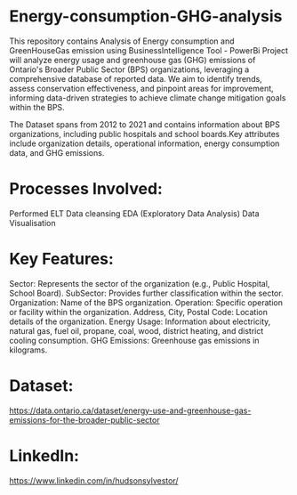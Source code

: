 # Energy-consumption-GHG-analysis
This repository contains Analysis of Energy consumption and GreenHouseGas emission using BusinessIntelligence Tool - PowerBi
Project will analyze energy usage and greenhouse gas (GHG) emissions of Ontario's Broader Public Sector (BPS) organizations, leveraging a comprehensive database of reported data. We aim to identify trends, assess conservation effectiveness, and pinpoint areas for improvement, informing data-driven strategies to achieve climate change mitigation goals within the BPS.

The Dataset spans from 2012 to 2021 and contains information about BPS organizations, including public hospitals and school boards.Key attributes include organization details, operational information, energy consumption data, and GHG emissions.

# Processes Involved:
Performed ELT
Data cleansing
EDA (Exploratory Data Analysis)
Data Visualisation

# Key Features:
Sector: Represents the sector of the organization (e.g., Public Hospital, School Board).
SubSector: Provides further classification within the sector.
Organization: Name of the BPS organization.
Operation: Specific operation or facility within the organization.
Address, City, Postal Code: Location details of the organization.
Energy Usage: Information about electricity, natural gas, fuel oil, propane, coal, wood, district heating, and district cooling consumption.
GHG Emissions: Greenhouse gas emissions in kilograms.

# Dataset:
https://data.ontario.ca/dataset/energy-use-and-greenhouse-gas-emissions-for-the-broader-public-sector

# LinkedIn:
https://www.linkedin.com/in/hudsonsylvestor/
